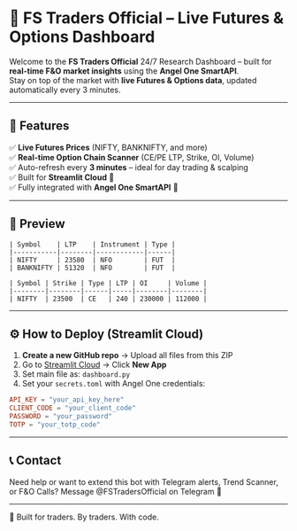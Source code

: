
# 🚀 FS Traders Official – Live Futures & Options Dashboard

Welcome to the **FS Traders Official** 24/7 Research Dashboard – built for **real-time F&O market insights** using the **Angel One SmartAPI**.  
Stay on top of the market with **live Futures & Options data**, updated automatically every 3 minutes.

---

## 🔧 Features

✅ **Live Futures Prices** (NIFTY, BANKNIFTY, and more)  
✅ **Real-time Option Chain Scanner** (CE/PE LTP, Strike, OI, Volume)  
✅ Auto-refresh every **3 minutes** – ideal for day trading & scalping  
✅ Built for **Streamlit Cloud** 🚀  
✅ Fully integrated with **Angel One SmartAPI** 🔗  

---

## 🧪 Preview

```
| Symbol    | LTP    | Instrument | Type |
|-----------|--------|------------|------|
| NIFTY     | 23580  | NFO        | FUT  |
| BANKNIFTY | 51320  | NFO        | FUT  |
```

```
| Symbol | Strike | Type | LTP | OI     | Volume |
|--------|--------|------|-----|--------|--------|
| NIFTY  | 23500  | CE   | 240 | 230000 | 112000 |
```

---

## ⚙️ How to Deploy (Streamlit Cloud)

1. **Create a new GitHub repo** → Upload all files from this ZIP  
2. Go to [Streamlit Cloud](https://streamlit.io/cloud) → Click **New App**
3. Set main file as: `dashboard.py`
4. Set your `secrets.toml` with Angel One credentials:

```toml
API_KEY = "your_api_key_here"
CLIENT_CODE = "your_client_code"
PASSWORD = "your_password"
TOTP = "your_totp_code"
```

---

## 📞 Contact
Need help or want to extend this bot with Telegram alerts, Trend Scanner, or F&O Calls?
Message @FSTradersOfficial on Telegram 📲

---

🧠 Built for traders. By traders. With code.
